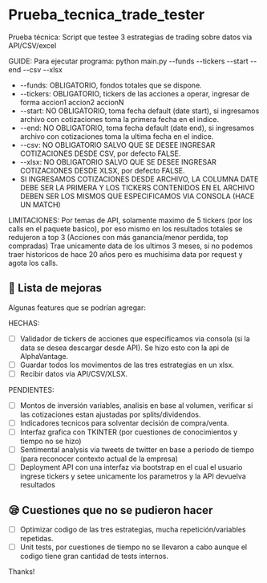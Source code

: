 # Prueba_tecnica_trade_tester
Prueba técnica: Script que testee 3 estrategias de trading sobre datos via API/CSV/excel

GUIDE:
Para ejecutar programa: python main.py --funds --tickers --start --end --csv --xlsx
- --funds: OBLIGATORIO, fondos totales que se dispone.
- --tickers: OBLIGATORIO, tickers de las acciones a operar, ingresar de forma accion1 accion2 accionN
- --start: NO OBLIGATORIO, toma fecha default (date start), si ingresamos archivo con cotizaciones toma la primera fecha en el indice.
- --end: NO OBLIGATORIO, toma fecha default (date end), si ingresamos archivo con cotizaciones toma la ultima fecha en el indice.
- --csv: NO OBLIGATORIO SALVO QUE SE DESEE INGRESAR COTIZACIONES DESDE CSV, por defecto FALSE.
- --xlsx: NO OBLIGATORIO SALVO QUE SE DESEE INGRESAR COTIZACIONES DESDE XLSX, por defecto FALSE.
- SI INGRESAMOS COTIZACIONES DESDE ARCHIVO, LA COLUMNA DATE DEBE SER LA PRIMERA Y LOS TICKERS CONTENIDOS EN EL ARCHIVO DEBEN SER LOS MISMOS QUE ESPECIFICAMOS VIA CONSOLA (HACE UN MATCH)

LIMITACIONES:
Por temas de API, solamente maximo de 5 tickers (por los calls en el paquete basico), por eso mismo en los resultados totales se redujeron a top 3 (Acciones con más ganancia/menor perdida, top compradas)
Trae unicamente data de los ultimos 3 meses, si no podemos traer historicos de hace 20 años pero es muchisima data por request y agota los calls.

## 🚀 Lista de mejoras
Algunas features que se podrían agregar:

HECHAS:
- [ ] Validador de tickers de acciones que especificamos via consola (si la data se desea descargar desde API). Se hizo esto con la api de AlphaVantage.
- [ ] Guardar todos los movimentos de las tres estrategias en un xlsx.
- [ ] Recibir datos via API/CSV/XLSX.

PENDIENTES:
- [ ] Montos de inversión variables, analisis en base al volumen, verificar si las cotizaciones estan ajustadas por splits/dividendos.
- [ ] Indicadores tecnicos para solventar decisión de compra/venta.
- [ ] Interfaz grafica con TKINTER (por cuestiones de conocimientos y tiempo no se hizo)
- [ ] Sentimental analysis via tweets de twitter en base a periodo de tiempo (para reconocer contexto actual de la empresa)
- [ ] Deployment API con una interfaz via bootstrap en el cual el usuario ingrese tickers y setee unicamente los parametros y la API devuelva resultados

## 😪 Cuestiones que no se pudieron hacer
- [ ] Optimizar codigo de las tres estrategias, mucha repetición/variables repetidas.
- [ ] Unit tests, por cuestiones de tiempo no se llevaron a cabo aunque el codigo tiene gran cantidad de tests internos.

Thanks!


